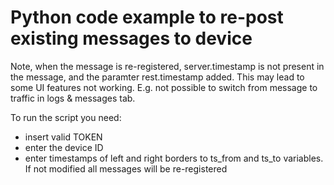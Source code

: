 # Python code example to re-post existing messages to device

Note, when the message is re-registered, server.timestamp is not present in the message, and the paramter rest.timestamp added. This may lead to some UI features not working. E.g. not possible to switch from message to traffic in logs & messages tab.

To run the script you need:

* insert valid TOKEN
* enter the device ID
* enter timestamps of left and right borders to ts_from and ts_to variables. If not modified all messages will be re-registered
